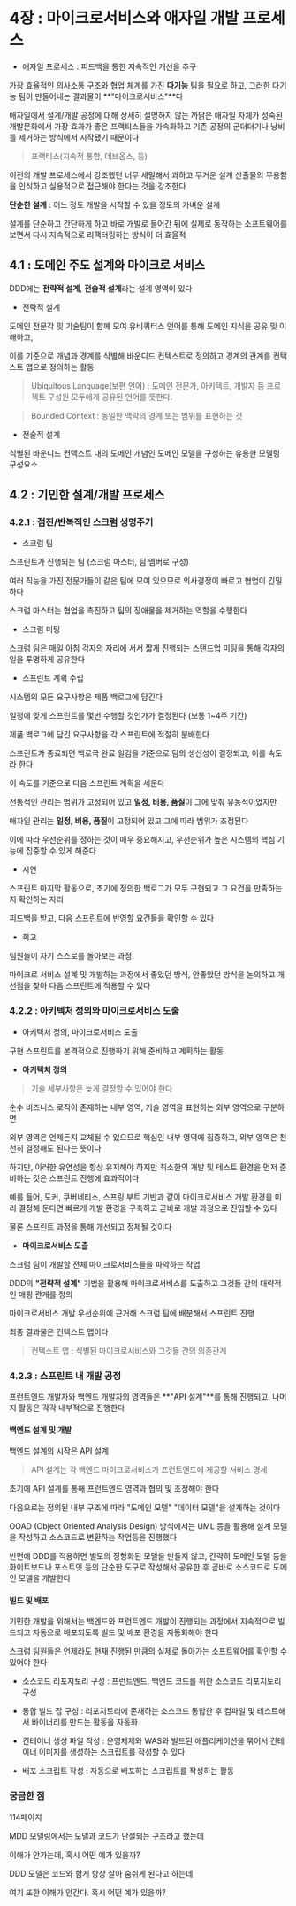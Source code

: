 # 4장 : 마이크로서비스와 애자일 개발 프로세스

- 애자일 프로세스 : 피드백을 통한 지속적인 개선을 추구

가장 효율적인 의사소통 구조와 협업 체계를 가진 **다기능** 팀을 필요로 하고, 그러한 다기능 팀이 만들어내는 결과물이 **"마이크로서비스"**다

애자일에서 설계/개발 공정에 대해 상세히 설명하지 않는 까닭은 애자일 자체가 성숙된 개발문화에서 가장 효과가 좋은 프랙티스들을 가속화하고 기존 공정의 군더더기나 낭비를 제거하는 방식에서 시작됐기 때문이다

> 프랙티스(지속적 통합, 데브옵스, 등)

이전의 개발 프로세스에서 강조했던 너무 세밀해서 과하고 무거운 설계 산출물의 무용함을 인식하고 실용적으로 접근해야 한다는 것을 강조한다

**단순한 설계** : 어느 정도 개발을 시작할 수 있을 정도의 가벼운 설계

설계를 단순하고 간단하게 하고 바로 개발로 들어간 뒤에 실제로 동작하는 소프트웨어를 보면서 다시 지속적으로 리팩터링하는 방식이 더 효율적

## 4.1 : 도메인 주도 설계와 마이크로 서비스

DDD에는 **전략적 설계**, **전술적 설계**라는 설계 영역이 있다

- 전략적 설계

도메인 전문각 및 기술팀이 함께 모여 유비쿼터스 언어를 통해 도메인 지식을 공유 및 이해하고, 

이를 기준으로 개념과 경계를 식별해 바운디드 컨텍스트로 정의하고 경계의 관계를 컨택스트 맵으로 정의하는 활동

> Ubiquitous Language(보편 언어) : 도메인 전문가, 아키텍트, 개발자 등 프로젝트 구성원 모두에게 공유된 언어를 뜻한다.

> Bounded Context : 동일한 맥락의 경계 또는 범위를 표현하는 것

- 전술적 설계

식별된 바운디드 컨텍스트 내의 도메인 개념인 도메인 모델을 구성하는 유용한 모델링 구성요소

## 4.2 : 기민한 설계/개발 프로세스

### 4.2.1 : 점진/반복적인 스크럼 생명주기

- 스크럼 팀

스프린트가 진행되는 팀 (스크럼 마스터, 팀 멤버로 구성)

여러 직능을 가진 전문가들이 같은 팀에 모여 있으므로 의사결정이 빠르고 협업이 긴밀하다

스크럼 마스터는 협업을 촉진하고 팀의 장애물을 제거하는 역할을 수행한다

- 스크럼 미팅

스크럼 팀은 매일 아침 각자의 자리에 서서 짧게 진행되는 스탠드업 미팅을 통해 각자의 일을 투명하게 공유한다

- 스프린트 계획 수립

시스템의 모든 요구사항은 제품 백로그에 담긴다

일정에 맞게 스프린트를 몇번 수행할 것인가가 결정된다 (보통 1~4주 기간)

제품 백로그에 담긴 요구사항을 각 스프린트에 적절히 분배한다

스프린트가 종료되면 백로극 완료 일감을 기준으로 팀의 생산성이 결정되고, 이를 속도라 한다

이 속도를 기준으로 다음 스프린트 계획을 세운다

전통적인 관리는 범위가 고정되어 있고 **일정, 비용, 품질**이 그에 맞춰 유동적이었지만

애자일 관리는 **일정, 비용, 품질**이 고정되어 있고 그에 따라 범위가 조정된다

이에 따라 우선순위를 정하는 것이 매우 중요해지고, 우선순위가 높은 시스템의 핵심 기능에 집중할 수 있게 해준다

- 시연

스프린트 마지막 활동으로, 초기에 정의한 백로그가 모두 구현되고 그 요건을 만족하는지 확인하는 자리

피드백을 받고, 다음 스프린트에 반영할 요건들을 확인할 수 있다

- 회고

팀원들이 자기 스스로를 돌아보는 과정

마이크로 서비스 설계 및 개발하는 과정에서 좋았던 방식, 안좋았던 방식을 논의하고 개선점을 찾아 다음 스프린트에 적용할 수 있다

### 4.2.2 : 아키텍처 정의와 마이크로서비스 도출

- 아키텍처 정의, 마이크로서비스 도출

구현 스프린트를 본격적으로 진행하기 위해 준비하고 계획하는 활동

- **아키텍처 정의**

> 기술 세부사항은 늦게 결정할 수 있어야 한다

순수 비즈니스 로직이 존재하는 내부 영역, 기술 영역을 표현하는 외부 영역으로 구분하면

외부 영역은 언제든지 교체될 수 있으므로 핵심인 내부 영역에 집중하고, 외부 영역은 천천히 결정해도 된다는 뜻이다

하지만, 이러한 유연성을 항상 유지해야 하지만 최소한의 개발 및 테스트 환경을 먼저 준비하는 것은 스프린트 진행에 효과적이다

예를 들어, 도커, 쿠버네티스, 스프링 부트 기반과 같이 마이크로서비스 개발 환경을 미리 결정해 둔다면 빠르게 개발 환경을 구축하고 곧바로 개발 과정으로 진입할 수 있다

물론 스프린트 과정을 통해 개선되고 정제될 것이다

- **마이크로서비스 도출**

스크럼 팀이 개발할 전체 마이크로서비스들을 파악하는 작업

DDD의 **"전략적 설계"** 기법을 활용해 마이크로서비스를 도출하고 그것들 간의 대략적인 매핑 관계를 정의

마이크로서비스 개발 우선순위에 근거해 스크럼 팀에 배분해서 스프린트 진행

최종 결과물은 컨텍스트 맵이다

> 컨텍스트 맵 : 식별된 마이크로서비스와 그것들 간의 의존관계

### 4.2.3 : 스프린트 내 개발 공정

프런트엔드 개발자와 백엔드 개발자의 영역들은 **"API 설계"**를 통해 진행되고, 나머지 활동은 각각 내부적으로 진행한다

#### 백엔드 설계 및 개발

백엔드 설계의 시작은 API 설계

> API 설계는 각 백엔드 마이크로서비스가 프런트엔드에 제공할 서비스 명세

초기에 API 설계를 통해 프런트엔드 영역과 협의 및 조정해야 한다

다음으로는 정의된 내부 구조에 따라 "도메인 모델" "데이터 모델"을 설계하는 것이다

OOAD (Object Oriented Analysis Design) 방식에서는 UML 등을 활용해 설계 모델을 작성하고 소스코드로 변환하는 작업등을 진행했다

반면에 DDD를 적용하면 별도의 정형화된 모델을 만들지 않고, 간략히 도메인 모델 등을 화이트보드나 포스트잇 등의 단순한 도구로 작성해서 공유한 후 곧바로 소스코드로 도메인 모델을 개발한다

#### 빌드 및 배포

기민한 개발을 위해서는 백엔드와 프런트엔드 개발이 진행되는 과정에서 지속적으로 빌드되고 자동으로 배포되도록 빌드 및 배포 환경을 자동화해야 한다

스크럼 팀원들은 언제라도 현재 진행된 만큼의 실제로 돌아가는 소프트웨어를 확인할 수 있어야 한다

- 소스코드 리포지토리 구성 : 프런트엔드, 백엔드 코드를 위한 소스코드 리포지토리 구성

- 통합 빌드 잡 구성 : 리포지토리에 존재하는 소스코드 통합한 후 컴파일 및 테스트해서 바이너리를 만드는 활동을 자동화

- 컨테이너 생성 파일 작성 : 운영체제와 WAS와 빌드된 애플리케이션을 묶어서 컨테이너 이미지를 생성하는 스크립트를 작성할 수 있다

- 배포 스크립트 작성 : 자동으로 배포하는 스크립트를 작성하는 활동

### 궁금한 점

114페이지

MDD 모델링에서는 모델과 코드가 단절되는 구조라고 했는데

이해가 안가는데, 혹시 어떤 예가 있을까?

DDD 모델은 코드와 함게 항상 살아 숨쉬게 된다고 하는데

여기 또한 이해가 안간다. 혹시 어떤 예가 있을까?